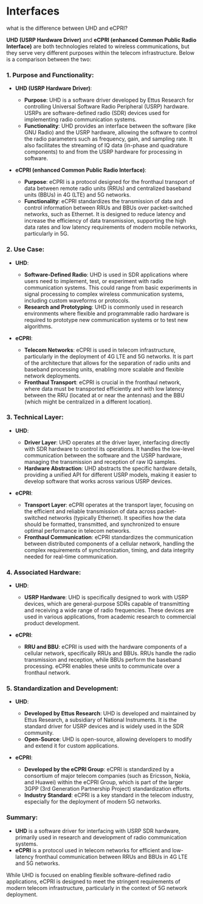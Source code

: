 # Interfaces

what is the difference between UHD and eCPRI?

**UHD (USRP Hardware Driver)** and **eCPRI (enhanced Common Public Radio Interface)** are both technologies related to wireless communications, but they serve very different purposes within the telecom infrastructure. Below is a comparison between the two:

### 1. **Purpose and Functionality**:

- **UHD (USRP Hardware Driver)**:
  - **Purpose**: UHD is a software driver developed by Ettus Research for controlling Universal Software Radio Peripheral (USRP) hardware. USRPs are software-defined radio (SDR) devices used for implementing radio communication systems.
  - **Functionality**: UHD provides an interface between the software (like GNU Radio) and the USRP hardware, allowing the software to control the radio parameters such as frequency, gain, and sampling rate. It also facilitates the streaming of IQ data (in-phase and quadrature components) to and from the USRP hardware for processing in software.

- **eCPRI (enhanced Common Public Radio Interface)**:
  - **Purpose**: eCPRI is a protocol designed for the fronthaul transport of data between remote radio units (RRUs) and centralized baseband units (BBUs) in 4G (LTE) and 5G networks.
  - **Functionality**: eCPRI standardizes the transmission of data and control information between RRUs and BBUs over packet-switched networks, such as Ethernet. It is designed to reduce latency and increase the efficiency of data transmission, supporting the high data rates and low latency requirements of modern mobile networks, particularly in 5G.

### 2. **Use Case**:

- **UHD**:
  - **Software-Defined Radio**: UHD is used in SDR applications where users need to implement, test, or experiment with radio communication systems. This could range from basic experiments in signal processing to complex wireless communication systems, including custom waveforms or protocols.
  - **Research and Prototyping**: UHD is commonly used in research environments where flexible and programmable radio hardware is required to prototype new communication systems or to test new algorithms.

- **eCPRI**:
  - **Telecom Networks**: eCPRI is used in telecom infrastructure, particularly in the deployment of 4G LTE and 5G networks. It is part of the architecture that allows for the separation of radio units and baseband processing units, enabling more scalable and flexible network deployments.
  - **Fronthaul Transport**: eCPRI is crucial in the fronthaul network, where data must be transported efficiently and with low latency between the RRU (located at or near the antennas) and the BBU (which might be centralized in a different location).

### 3. **Technical Layer**:

- **UHD**:
  - **Driver Layer**: UHD operates at the driver layer, interfacing directly with SDR hardware to control its operations. It handles the low-level communication between the software and the USRP hardware, managing the transmission and reception of raw IQ samples.
  - **Hardware Abstraction**: UHD abstracts the specific hardware details, providing a unified API for different USRP models, making it easier to develop software that works across various USRP devices.

- **eCPRI**:
  - **Transport Layer**: eCPRI operates at the transport layer, focusing on the efficient and reliable transmission of data across packet-switched networks (typically Ethernet). It specifies how the data should be formatted, transmitted, and synchronized to ensure optimal performance in telecom networks.
  - **Fronthaul Communication**: eCPRI standardizes the communication between distributed components of a cellular network, handling the complex requirements of synchronization, timing, and data integrity needed for real-time communication.

### 4. **Associated Hardware**:

- **UHD**:
  - **USRP Hardware**: UHD is specifically designed to work with USRP devices, which are general-purpose SDRs capable of transmitting and receiving a wide range of radio frequencies. These devices are used in various applications, from academic research to commercial product development.

- **eCPRI**:
  - **RRU and BBU**: eCPRI is used with the hardware components of a cellular network, specifically RRUs and BBUs. RRUs handle the radio transmission and reception, while BBUs perform the baseband processing. eCPRI enables these units to communicate over a fronthaul network.

### 5. **Standardization and Development**:

- **UHD**:
  - **Developed by Ettus Research**: UHD is developed and maintained by Ettus Research, a subsidiary of National Instruments. It is the standard driver for USRP devices and is widely used in the SDR community.
  - **Open-Source**: UHD is open-source, allowing developers to modify and extend it for custom applications.

- **eCPRI**:
  - **Developed by the eCPRI Group**: eCPRI is standardized by a consortium of major telecom companies (such as Ericsson, Nokia, and Huawei) within the eCPRI Group, which is part of the larger 3GPP (3rd Generation Partnership Project) standardization efforts.
  - **Industry Standard**: eCPRI is a key standard in the telecom industry, especially for the deployment of modern 5G networks.

### Summary:
- **UHD** is a software driver for interfacing with USRP SDR hardware, primarily used in research and development of radio communication systems.
- **eCPRI** is a protocol used in telecom networks for efficient and low-latency fronthaul communication between RRUs and BBUs in 4G LTE and 5G networks.

While UHD is focused on enabling flexible software-defined radio applications, eCPRI is designed to meet the stringent requirements of modern telecom infrastructure, particularly in the context of 5G network deployment.
